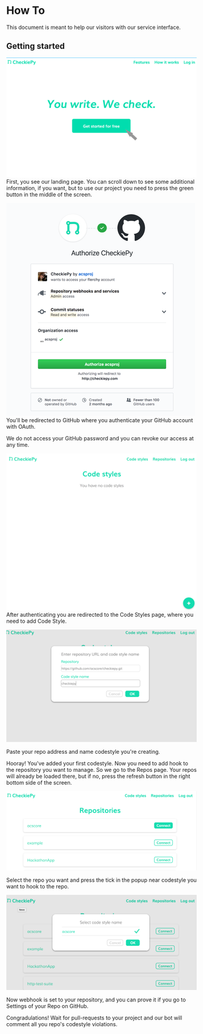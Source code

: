 How To
========

This document is meant to help our visitors
with our service interface.

Getting started
-----------------------
![Landing page](/screenshots/main_page.png?raw=true)
First, you see our landing page. You can scroll down to see some additional
information, if you want, but to use our project you need to press the green 
button in the middle of the screen.  
  
![GitHub authentication screen](/screenshots/github_auth.png?raw=true)  
You'll be redirected to GitHub where you authenticate your GitHub account with
OAuth.
  
We do not access your GitHub password
and you can revoke our access at any time.

![Codestyles page](/screenshots/first_time_in.png?raw=true)
After authenticating you are redirected to the Code Styles page, where you need
to add Code Style.

![Add codestyle popup](/screenshots/getting_codestyle.png?raw=true)

Paste your repo address and name codestyle you're creating.

  
Hooray! You've added your first codestyle. Now you need to add
hook to the repository you want to manage. So we go to the Repos page.
Your repos will already be loaded there, but if no, press the refresh button
in the right bottom side of the screen.


![Repositories list](/screenshots/repo_list.png?raw=true)

Select the repo you want and press the tick in the popup near codestyle you
want to hook to the repo.

![Repo popup](/screenshots/setting_codestyle.png?raw=true)

Now webhook is set to your repository, and you can prove it if you go to Settings of 
your Repo on GitHub.

Congradulations! Wait for pull-requests to your project and our bot will comment all
you repo's codestyle violations.

